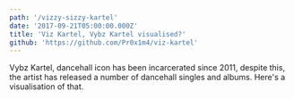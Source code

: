 ```yaml
---
path: '/vizzy-sizzy-kartel'
date: '2017-09-21T05:00:00.000Z'
title: 'Viz Kartel, Vybz Kartel visualised?'
github: 'https://github.com/Pr0x1m4/viz-kartel'
---
```


Vybz Kartel, dancehall icon has been incarcerated since 2011, despite this, the artist has released a number of dancehall singles and albums. Here's a visualisation of that.

<a>

